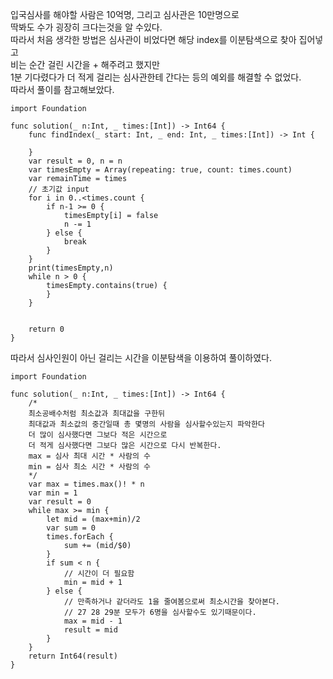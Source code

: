 입국심사를 해야할 사람은 10억명, 그리고 심사관은 10만명으로   
딱봐도 수가 굉장히 크다는것을 알 수있다.   
따라서 처음 생각한 방법은 심사관이 비었다면 해당 index를 이분탐색으로 찾아 집어넣고   
비는 순간 걸린 시간을 + 해주려고 했지만   
1분 기다렸다가 더 적게 걸리는 심사관한테 간다는 등의 예외를 해결할 수 없었다.   
따라서 풀이를 참고해보았다.   
```
import Foundation

func solution(_ n:Int, _ times:[Int]) -> Int64 {
    func findIndex(_ start: Int, _ end: Int, _ times:[Int]) -> Int {
        
    }
    var result = 0, n = n
    var timesEmpty = Array(repeating: true, count: times.count)
    var remainTime = times
    // 초기값 input
    for i in 0..<times.count {
        if n-1 >= 0 {
            timesEmpty[i] = false
            n -= 1
        } else {
            break
        }
    }
    print(timesEmpty,n)
    while n > 0 {
        timesEmpty.contains(true) {
        }
    }
    
    
    return 0
}
```
따라서 심사인원이 아닌 걸리는 시간을 이분탐색을 이용하여 풀이하였다.   
```
import Foundation

func solution(_ n:Int, _ times:[Int]) -> Int64 {
    /*
    최소공배수처럼 최소값과 최대값을 구한뒤
    최대값과 최소값의 중간일때 총 몇명의 사람을 심사할수있는지 파악한다
    더 많이 심사했다면 그보다 적은 시간으로
    더 적게 심사했다면 그보다 많은 시간으로 다시 반복한다.
    max = 심사 최대 시간 * 사람의 수 
    min = 심사 최소 시간 * 사람의 수
    */
    var max = times.max()! * n
    var min = 1
    var result = 0
    while max >= min {
        let mid = (max+min)/2
        var sum = 0
        times.forEach {
            sum += (mid/$0)
        }
        if sum < n {
            // 시간이 더 필요함
            min = mid + 1
        } else {
            // 만족하거나 같더라도 1을 줄여봄으로써 최소시간을 찾아본다.
            // 27 28 29분 모두가 6명을 심사할수도 있기때문이다.
            max = mid - 1
            result = mid
        }
    }
    return Int64(result)
}
```
